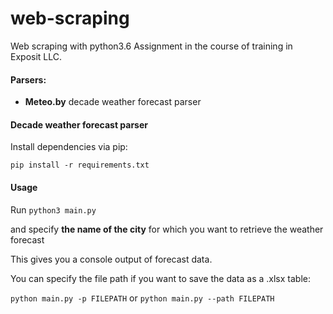 # web-scraping
Web scraping with python3.6
Assignment in the course of training in Exposit LLC.

#### Parsers:

* **Meteo.by** decade weather forecast parser 


#### Decade weather forecast parser

Install dependencies via pip:

`pip install -r requirements.txt`

#### Usage

Run `python3 main.py ` 
 
and specify **the name of the city** for which you want to retrieve the weather forecast

This gives you a console output of forecast data.
    
You can specify the file path if you want to save the data as a .xlsx table:

`python main.py -p FILEPATH`  or `python main.py --path FILEPATH`

 

